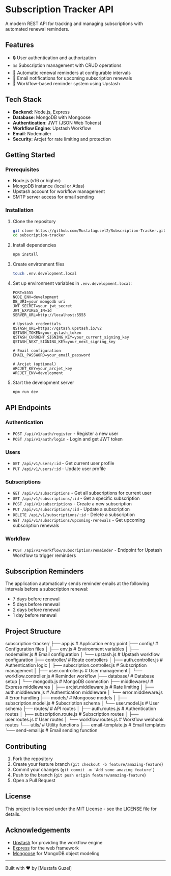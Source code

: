 # Subscription Tracker API

A modern REST API for tracking and managing subscriptions with automated renewal reminders.

## Features

- 🔒 User authentication and authorization
- 📊 Subscription management with CRUD operations
- 📅 Automatic renewal reminders at configurable intervals
- 📧 Email notifications for upcoming subscription renewals
- 🔄 Workflow-based reminder system using Upstash

## Tech Stack

- **Backend**: Node.js, Express
- **Database**: MongoDB with Mongoose
- **Authentication**: JWT (JSON Web Tokens)
- **Workflow Engine**: Upstash Workflow
- **Email**: Nodemailer
- **Security**: Arcjet for rate limiting and protection

## Getting Started

### Prerequisites

- Node.js (v16 or higher)
- MongoDB instance (local or Atlas)
- Upstash account for workflow management
- SMTP server access for email sending

### Installation

1. Clone the repository

   ```bash
   git clone https://github.com/Mustafaguzel2/Subscription-Tracker.git
   cd subscription-tracker
   ```

2. Install dependencies

   ```bash
   npm install
   ```

3. Create environment files

   ```bash
   touch .env.development.local
   ```

4. Set up environment variables in `.env.development.local`:

   ```
   PORT=5555
   NODE_ENV=development
   DB_URI=your mongodb uri
   JWT_SECRET=your_jwt_secret
   JWT_EXPIRES_IN=1d
   SERVER_URL=http://localhost:5555

   # Upstash credentials
   QSTASH_URL=https://qstash.upstash.io/v2
   QSTASH_TOKEN=your_qstash_token
   QSTASH_CURRENT_SIGNING_KEY=your_current_signing_key
   QSTASH_NEXT_SIGNING_KEY=your_next_signing_key

   # Email configuration
   EMAIL_PASSWORD=your_email_password

   # Arcjet (optional)
   ARCJET_KEY=your_arcjet_key
   ARCJET_ENV=development
   ```

5. Start the development server
   ```bash
   npm run dev
   ```

## API Endpoints

### Authentication

- `POST /api/v1/auth/register` - Register a new user
- `POST /api/v1/auth/login` - Login and get JWT token

### Users

- `GET /api/v1/users/:id` - Get current user profile
- `PUT /api/v1/users/:id` - Update user profile

### Subscriptions

- `GET /api/v1/subscriptions` - Get all subscriptions for current user
- `GET /api/v1/subscriptions/:id` - Get a specific subscription
- `POST /api/v1/subscriptions` - Create a new subscription
- `PUT /api/v1/subscriptions/:id` - Update a subscription
- `DELETE /api/v1/subscriptions/:id` - Delete a subscription
- `GET /api/v1/subscriptions/upcoming-renewals` - Get upcoming subscription renewals

### Workflow

- `POST /api/v1/workflow/subscription/remainder` - Endpoint for Upstash Workflow to trigger reminders

## Subscription Reminders

The application automatically sends reminder emails at the following intervals before a subscription renewal:

- 7 days before renewal
- 5 days before renewal
- 2 days before renewal
- 1 day before renewal

## Project Structure

subscription-tracker/
├── app.js # Application entry point
├── config/ # Configuration files
│ ├── env.js # Environment variables
│ ├── nodemailer.js # Email configuration
│ └── upstash.js # Upstash workflow configuration
├── controller/ # Route controllers
│ ├── auth.controller.js # Authentication logic
│ ├── subscription.controller.js # Subscription management
│ ├── user.controller.js # User management
│ └── workflow.controller.js # Reminder workflow
├── database/ # Database setup
│ └── mongodb.js # MongoDB connection
├── middlewares/ # Express middlewares
│ ├── arcjet.middleware.js # Rate limiting
│ ├── auth.middleware.js # Authentication middleware
│ └── error.middleware.js # Error handling
├── models/ # Mongoose models
│ ├── subscription.model.js # Subscription schema
│ └── user.model.js # User schema
├── routes/ # API routes
│ ├── auth.routes.js # Authentication routes
│ ├── subscription.route.js # Subscription routes
│ ├── user.routes.js # User routes
│ └── workflow.routes.js # Workflow webhook routes
└── utils/ # Utility functions
├── email-template.js # Email templates
└── send-email.js # Email sending function

## Contributing

1. Fork the repository
2. Create your feature branch (`git checkout -b feature/amazing-feature`)
3. Commit your changes (`git commit -m 'Add some amazing feature'`)
4. Push to the branch (`git push origin feature/amazing-feature`)
5. Open a Pull Request

## License

This project is licensed under the MIT License - see the LICENSE file for details.

## Acknowledgements

- [Upstash](https://upstash.com/) for providing the workflow engine
- [Express](https://expressjs.com/) for the web framework
- [Mongoose](https://mongoosejs.com/) for MongoDB object modeling

---

Built with ❤️ by [Mustafa Guzel]
